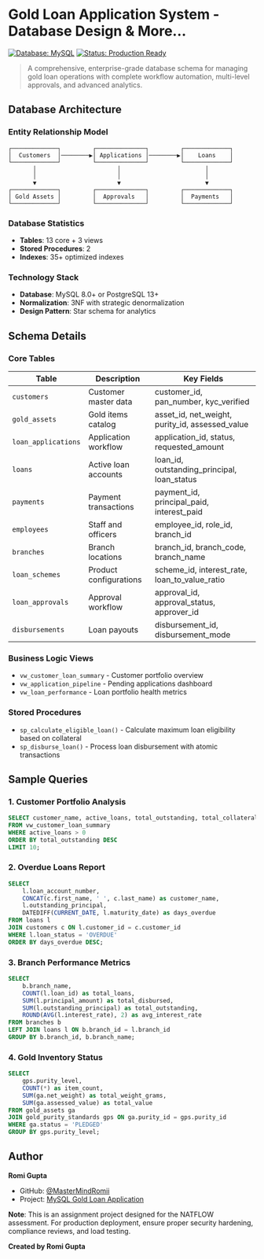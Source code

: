 # Gold Loan Application System - Database Design & More...
[![Database: MySQL](https://img.shields.io/badge/Database-MySQL%208.0-blue.svg)](https://www.mysql.com/)
[![Status: Production Ready](https://img.shields.io/badge/Status-Production%20Ready-success.svg)]()

> A comprehensive, enterprise-grade database schema for managing gold loan operations with complete workflow automation, multi-level approvals, and advanced analytics.

## Database Architecture

### Entity Relationship Model

```
┌─────────────┐         ┌──────────────┐         ┌─────────────┐
│  Customers  │────────▶│ Applications │────────▶│    Loans    │
└─────────────┘         └──────────────┘         └─────────────┘
       │                       │                        │
       │                       │                        │
       ▼                       ▼                        ▼
┌─────────────┐         ┌──────────────┐         ┌─────────────┐
│ Gold Assets │         │  Approvals   │         │  Payments   │
└─────────────┘         └──────────────┘         └─────────────┘
```

### Database Statistics
- **Tables**: 13 core + 3 views
- **Stored Procedures**: 2
- **Indexes**: 35+ optimized indexes

### Technology Stack
- **Database**: MySQL 8.0+ or PostgreSQL 13+
- **Normalization**: 3NF with strategic denormalization
- **Design Pattern**: Star schema for analytics

## Schema Details

### Core Tables

| Table | Description | Key Fields |
|-------|-------------|------------|
| `customers` | Customer master data | customer_id, pan_number, kyc_verified |
| `gold_assets` | Gold items catalog | asset_id, net_weight, purity_id, assessed_value |
| `loan_applications` | Application workflow | application_id, status, requested_amount |
| `loans` | Active loan accounts | loan_id, outstanding_principal, loan_status |
| `payments` | Payment transactions | payment_id, principal_paid, interest_paid |
| `employees` | Staff and officers | employee_id, role_id, branch_id |
| `branches` | Branch locations | branch_id, branch_code, branch_name |
| `loan_schemes` | Product configurations | scheme_id, interest_rate, loan_to_value_ratio |
| `loan_approvals` | Approval workflow | approval_id, approval_status, approver_id |
| `disbursements` | Loan payouts | disbursement_id, disbursement_mode |

### Business Logic Views

- `vw_customer_loan_summary` - Customer portfolio overview
- `vw_application_pipeline` - Pending applications dashboard  
- `vw_loan_performance` - Loan portfolio health metrics

### Stored Procedures

- `sp_calculate_eligible_loan()` - Calculate maximum loan eligibility based on collateral
- `sp_disburse_loan()` - Process loan disbursement with atomic transactions

## Sample Queries

### 1. Customer Portfolio Analysis
```sql
SELECT customer_name, active_loans, total_outstanding, total_collateral_value
FROM vw_customer_loan_summary
WHERE active_loans > 0
ORDER BY total_outstanding DESC
LIMIT 10;
```

### 2. Overdue Loans Report
```sql
SELECT 
    l.loan_account_number,
    CONCAT(c.first_name, ' ', c.last_name) as customer_name,
    l.outstanding_principal,
    DATEDIFF(CURRENT_DATE, l.maturity_date) as days_overdue
FROM loans l
JOIN customers c ON l.customer_id = c.customer_id
WHERE l.loan_status = 'OVERDUE'
ORDER BY days_overdue DESC;
```

### 3. Branch Performance Metrics
```sql
SELECT 
    b.branch_name,
    COUNT(l.loan_id) as total_loans,
    SUM(l.principal_amount) as total_disbursed,
    SUM(l.outstanding_principal) as total_outstanding,
    ROUND(AVG(l.interest_rate), 2) as avg_interest_rate
FROM branches b
LEFT JOIN loans l ON b.branch_id = l.branch_id
GROUP BY b.branch_id, b.branch_name;
```

### 4. Gold Inventory Status
```sql
SELECT 
    gps.purity_level,
    COUNT(*) as item_count,
    SUM(ga.net_weight) as total_weight_grams,
    SUM(ga.assessed_value) as total_value
FROM gold_assets ga
JOIN gold_purity_standards gps ON ga.purity_id = gps.purity_id
WHERE ga.status = 'PLEDGED'
GROUP BY gps.purity_level;
```

## Author

**Romi Gupta**
- GitHub: [@MasterMindRomii](https://github.com/MasterMindRomii)
- Project: [MySQL Gold Loan Application](https://github.com/MasterMindRomii/MySQL-Gold-Loan-Application-Project)


**Note**: This is an assignment project designed for the NATFLOW assessment. For production deployment, ensure proper security hardening, compliance reviews, and load testing.

**Created by Romi Gupta**
